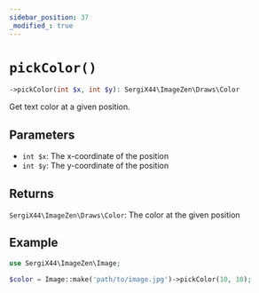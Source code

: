 ```yaml
---
sidebar_position: 37
_modified_: true
---
```

# `pickColor()`

```php
->pickColor(int $x, int $y): SergiX44\ImageZen\Draws\Color
```
Get text color at a given position.

## Parameters

- `int $x`: The x-coordinate of the position
- `int $y`: The y-coordinate of the position


## Returns

`SergiX44\ImageZen\Draws\Color`: The color at the given position

## Example

```php
use SergiX44\ImageZen\Image;

$color = Image::make('path/to/image.jpg')->pickColor(10, 10);

```
